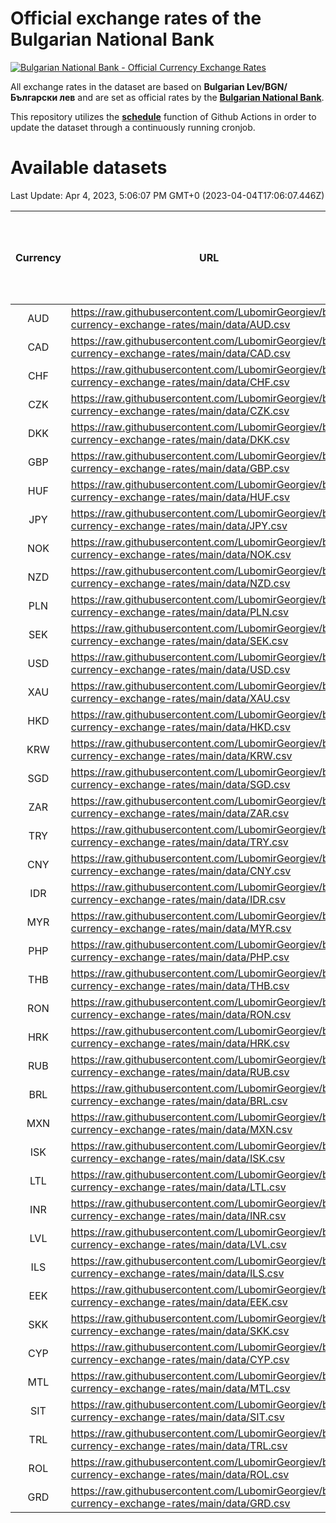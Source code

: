 # Official exchange rates of the Bulgarian National Bank

[![Bulgarian National Bank - Official Currency Exchange Rates](https://github.com/LubomirGeorgiev/bnb-currency-exchange-rates/actions/workflows/update-rates.yml/badge.svg?branch=main)](https://github.com/LubomirGeorgiev/bnb-currency-exchange-rates/actions/workflows/update-rates.yml)

All exchange rates in the dataset are based on **Bulgarian Lev/BGN/Български лев** and are set as official rates by the [**Bulgarian National Bank**](https://www.bnb.bg/Statistics/StExternalSector/StExchangeRates/StERForeignCurrencies/index.htm?toLang=_EN).

This repository utilizes the [**schedule**](https://docs.github.com/en/actions/reference/events-that-trigger-workflows) function of Github Actions in order to update the dataset through a continuously running cronjob.

# Available datasets

<!-- START LINKS (DO NOT EVER FU*ING DELETE THIS COMMENT FOR THE LOVE OF YOUR LIFE!!! IF YOU ARE CURIOS HOW IT WORKS, YOU CAN HAVE A LOOK AT ./src/updateReadme.ts) -->

Last Update: Apr 4, 2023, 5:06:07 PM GMT+0 (2023-04-04T17:06:07.446Z)

| Currency | URL                                                                                             | Number of records | Number of missing days that were filled in |
| :------: | ----------------------------------------------------------------------------------------------- | :---------------: | :----------------------------------------: |
|   AUD    | https://raw.githubusercontent.com/LubomirGeorgiev/bnb-currency-exchange-rates/main/data/AUD.csv |       8217        |                    2537                    |
|   CAD    | https://raw.githubusercontent.com/LubomirGeorgiev/bnb-currency-exchange-rates/main/data/CAD.csv |       8217        |                    2537                    |
|   CHF    | https://raw.githubusercontent.com/LubomirGeorgiev/bnb-currency-exchange-rates/main/data/CHF.csv |       8217        |                    2537                    |
|   CZK    | https://raw.githubusercontent.com/LubomirGeorgiev/bnb-currency-exchange-rates/main/data/CZK.csv |       8217        |                    2537                    |
|   DKK    | https://raw.githubusercontent.com/LubomirGeorgiev/bnb-currency-exchange-rates/main/data/DKK.csv |       8217        |                    2537                    |
|   GBP    | https://raw.githubusercontent.com/LubomirGeorgiev/bnb-currency-exchange-rates/main/data/GBP.csv |       8217        |                    2537                    |
|   HUF    | https://raw.githubusercontent.com/LubomirGeorgiev/bnb-currency-exchange-rates/main/data/HUF.csv |       8217        |                    2537                    |
|   JPY    | https://raw.githubusercontent.com/LubomirGeorgiev/bnb-currency-exchange-rates/main/data/JPY.csv |       8217        |                    2537                    |
|   NOK    | https://raw.githubusercontent.com/LubomirGeorgiev/bnb-currency-exchange-rates/main/data/NOK.csv |       8217        |                    2537                    |
|   NZD    | https://raw.githubusercontent.com/LubomirGeorgiev/bnb-currency-exchange-rates/main/data/NZD.csv |       8217        |                    2537                    |
|   PLN    | https://raw.githubusercontent.com/LubomirGeorgiev/bnb-currency-exchange-rates/main/data/PLN.csv |       8217        |                    2537                    |
|   SEK    | https://raw.githubusercontent.com/LubomirGeorgiev/bnb-currency-exchange-rates/main/data/SEK.csv |       8217        |                    2537                    |
|   USD    | https://raw.githubusercontent.com/LubomirGeorgiev/bnb-currency-exchange-rates/main/data/USD.csv |       8217        |                    2537                    |
|   XAU    | https://raw.githubusercontent.com/LubomirGeorgiev/bnb-currency-exchange-rates/main/data/XAU.csv |       8217        |                    2539                    |
|   HKD    | https://raw.githubusercontent.com/LubomirGeorgiev/bnb-currency-exchange-rates/main/data/HKD.csv |       7915        |                    2446                    |
|   KRW    | https://raw.githubusercontent.com/LubomirGeorgiev/bnb-currency-exchange-rates/main/data/KRW.csv |       7915        |                    2446                    |
|   SGD    | https://raw.githubusercontent.com/LubomirGeorgiev/bnb-currency-exchange-rates/main/data/SGD.csv |       7915        |                    2446                    |
|   ZAR    | https://raw.githubusercontent.com/LubomirGeorgiev/bnb-currency-exchange-rates/main/data/ZAR.csv |       7915        |                    2446                    |
|   TRY    | https://raw.githubusercontent.com/LubomirGeorgiev/bnb-currency-exchange-rates/main/data/TRY.csv |       6397        |                    1976                    |
|   CNY    | https://raw.githubusercontent.com/LubomirGeorgiev/bnb-currency-exchange-rates/main/data/CNY.csv |       6277        |                    1940                    |
|   IDR    | https://raw.githubusercontent.com/LubomirGeorgiev/bnb-currency-exchange-rates/main/data/IDR.csv |       6277        |                    1940                    |
|   MYR    | https://raw.githubusercontent.com/LubomirGeorgiev/bnb-currency-exchange-rates/main/data/MYR.csv |       6277        |                    1940                    |
|   PHP    | https://raw.githubusercontent.com/LubomirGeorgiev/bnb-currency-exchange-rates/main/data/PHP.csv |       6277        |                    1940                    |
|   THB    | https://raw.githubusercontent.com/LubomirGeorgiev/bnb-currency-exchange-rates/main/data/THB.csv |       6277        |                    1940                    |
|   RON    | https://raw.githubusercontent.com/LubomirGeorgiev/bnb-currency-exchange-rates/main/data/RON.csv |       6218        |                    1922                    |
|   HRK    | https://raw.githubusercontent.com/LubomirGeorgiev/bnb-currency-exchange-rates/main/data/HRK.csv |       6182        |                    1910                    |
|   RUB    | https://raw.githubusercontent.com/LubomirGeorgiev/bnb-currency-exchange-rates/main/data/RUB.csv |       5880        |                    1815                    |
|   BRL    | https://raw.githubusercontent.com/LubomirGeorgiev/bnb-currency-exchange-rates/main/data/BRL.csv |       5308        |                    1644                    |
|   MXN    | https://raw.githubusercontent.com/LubomirGeorgiev/bnb-currency-exchange-rates/main/data/MXN.csv |       5308        |                    1644                    |
|   ISK    | https://raw.githubusercontent.com/LubomirGeorgiev/bnb-currency-exchange-rates/main/data/ISK.csv |       5253        |                    1629                    |
|   LTL    | https://raw.githubusercontent.com/LubomirGeorgiev/bnb-currency-exchange-rates/main/data/LTL.csv |       5153        |                    1582                    |
|   INR    | https://raw.githubusercontent.com/LubomirGeorgiev/bnb-currency-exchange-rates/main/data/INR.csv |       4941        |                    1530                    |
|   LVL    | https://raw.githubusercontent.com/LubomirGeorgiev/bnb-currency-exchange-rates/main/data/LVL.csv |       4788        |                    1468                    |
|   ILS    | https://raw.githubusercontent.com/LubomirGeorgiev/bnb-currency-exchange-rates/main/data/ILS.csv |       4215        |                    1309                    |
|   EEK    | https://raw.githubusercontent.com/LubomirGeorgiev/bnb-currency-exchange-rates/main/data/EEK.csv |       3999        |                    1225                    |
|   SKK    | https://raw.githubusercontent.com/LubomirGeorgiev/bnb-currency-exchange-rates/main/data/SKK.csv |       2969        |                    911                     |
|   CYP    | https://raw.githubusercontent.com/LubomirGeorgiev/bnb-currency-exchange-rates/main/data/CYP.csv |       2905        |                    889                     |
|   MTL    | https://raw.githubusercontent.com/LubomirGeorgiev/bnb-currency-exchange-rates/main/data/MTL.csv |       2603        |                    798                     |
|   SIT    | https://raw.githubusercontent.com/LubomirGeorgiev/bnb-currency-exchange-rates/main/data/SIT.csv |       2541        |                    777                     |
|   TRL    | https://raw.githubusercontent.com/LubomirGeorgiev/bnb-currency-exchange-rates/main/data/TRL.csv |       1818        |                    559                     |
|   ROL    | https://raw.githubusercontent.com/LubomirGeorgiev/bnb-currency-exchange-rates/main/data/ROL.csv |       1697        |                    524                     |
|   GRD    | https://raw.githubusercontent.com/LubomirGeorgiev/bnb-currency-exchange-rates/main/data/GRD.csv |        361        |                    109                     |

<!-- END LINKS (DO NOT EVER FU*ING DELETE THIS COMMENT FOR THE LOVE OF YOUR LIFE!!! IF YOU ARE CURIOS HOW IT WORKS, YOU CAN HAVE A LOOK AT ./src/updateReadme.ts) -->
